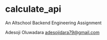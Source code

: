 # calculate_api
An Altschool Backend Engineering Assignment

Adesoji Oluwadara
adesojidara79@gmail.com
